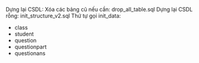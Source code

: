 Dựng lại CSDL:
Xóa các bảng cũ nếu cần: drop_all_table.sql
Dựng lại CSDL rỗng: init_structure_v2.sql
Thứ tự gọi init_data:
 * class
 * student
 * question
 * questionpart
 * questionans